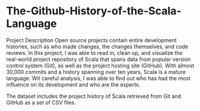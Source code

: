 # The-Github-History-of-the-Scala-Language

Project Description
Open source projects contain entire development histories, such as who made changes, the changes themselves, and code reviews. 
In this project, I was able to read in, clean up, and visualize the real-world project repository of Scala that spans data from popular version control system (Git), as well as the project hosting site (GitHub). With almost 30,000 commits and a history spanning over ten years, Scala is a mature language. Wit careful analysis, I was able to find out who has had the most influence on its development and who are the experts.

The dataset includes the project history of Scala retrieved from Git and GitHub as a set of CSV files.
